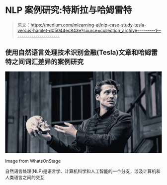 # NLP 案例研究:特斯拉与哈姆雷特

> 原文：<https://medium.com/mlearning-ai/nlp-case-study-tesla-versus-hamlet-d05044ec843e?source=collection_archive---------1----------------------->

## 使用自然语言处理技术识别金融(Tesla)文章和哈姆雷特之间词汇差异的案例研究

![](img/dac2be36a1390663b3e722c9d1f96edc.png)

Image from WhatsOnStage

自然语言处理(NLP)是语言学、计算机科学和人工智能的一个分支，涉及计算机和人类语言之间的交互